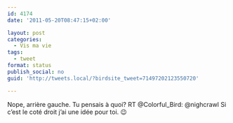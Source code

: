```yaml
---
id: 4174
date: '2011-05-20T08:47:15+02:00'

layout: post
categories:
  - Vis ma vie
tags:
  - tweet
format: status
publish_social: no
guid: 'http://tweets.local/?birdsite_tweet=71497202123550720'

---
```


Nope, arrière gauche. Tu pensais à quoi? RT @Colorful\_Bird: @nighcrawl Si c’est le coté droit j’ai une idée pour toi. 😉